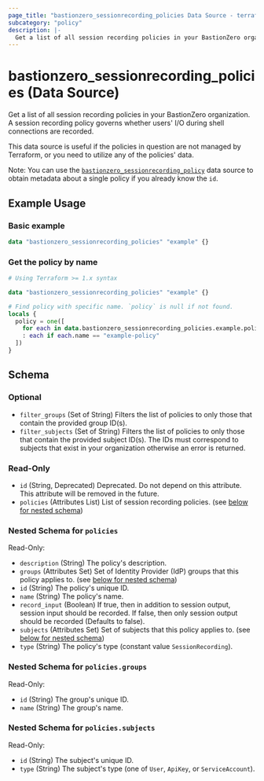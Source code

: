 ```yaml
---
page_title: "bastionzero_sessionrecording_policies Data Source - terraform-provider-bastionzero"
subcategory: "policy"
description: |-
  Get a list of all session recording policies in your BastionZero organization. A session recording policy governs whether users' I/O during shell connections are recorded.
---
```


# bastionzero_sessionrecording_policies (Data Source)

Get a list of all session recording policies in your BastionZero organization. A session recording policy governs whether users' I/O during shell connections are recorded.

This data source is useful if the policies in question are not managed by
Terraform, or you need to utilize any of the policies' data.

Note: You can use the [`bastionzero_sessionrecording_policy`](sessionrecording_policy) data
source to obtain metadata about a single policy if you already know the `id`.

## Example Usage

### Basic example

```terraform
data "bastionzero_sessionrecording_policies" "example" {}
```

### Get the policy by name

```terraform
# Using Terraform >= 1.x syntax

data "bastionzero_sessionrecording_policies" "example" {}

# Find policy with specific name. `policy` is null if not found.
locals {
  policy = one([
    for each in data.bastionzero_sessionrecording_policies.example.policies
    : each if each.name == "example-policy"
  ])
}
```

<!-- schema generated by tfplugindocs -->
## Schema

### Optional

- `filter_groups` (Set of String) Filters the list of policies to only those that contain the provided group ID(s).
- `filter_subjects` (Set of String) Filters the list of policies to only those that contain the provided subject ID(s). The IDs must correspond to subjects that exist in your organization otherwise an error is returned.

### Read-Only

- `id` (String, Deprecated) Deprecated. Do not depend on this attribute. This attribute will be removed in the future.
- `policies` (Attributes List) List of session recording policies. (see [below for nested schema](#nestedatt--policies))

<a id="nestedatt--policies"></a>
### Nested Schema for `policies`

Read-Only:

- `description` (String) The policy's description.
- `groups` (Attributes Set) Set of Identity Provider (IdP) groups that this policy applies to. (see [below for nested schema](#nestedatt--policies--groups))
- `id` (String) The policy's unique ID.
- `name` (String) The policy's name.
- `record_input` (Boolean) If true, then in addition to session output, session input should be recorded. If false, then only session output should be recorded (Defaults to false).
- `subjects` (Attributes Set) Set of subjects that this policy applies to. (see [below for nested schema](#nestedatt--policies--subjects))
- `type` (String) The policy's type (constant value `SessionRecording`).

<a id="nestedatt--policies--groups"></a>
### Nested Schema for `policies.groups`

Read-Only:

- `id` (String) The group's unique ID.
- `name` (String) The group's name.


<a id="nestedatt--policies--subjects"></a>
### Nested Schema for `policies.subjects`

Read-Only:

- `id` (String) The subject's unique ID.
- `type` (String) The subject's type (one of `User`, `ApiKey`, or `ServiceAccount`).
